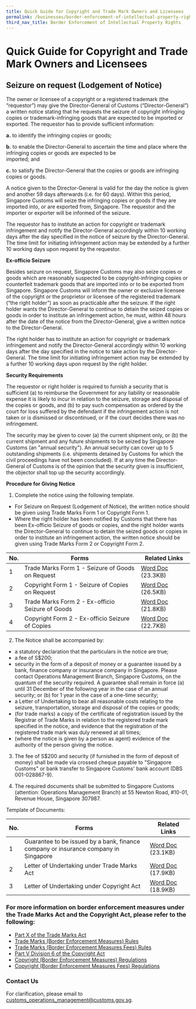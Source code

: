 ```yaml
---
title: Quick Guide for Copyright and Trade Mark Owners and Licensees
permalink: /businesses/border-enforcement-of-intellectual-property-rights/quick-guide-for-copyright-and-trade-mark-owners-and-licensees
third_nav_title: Border Enforcement of Intellectual Property Rights
--- 
```


# Quick Guide for Copyright and Trade Mark Owners and Licensees

## Seizure on request (Lodgement of Notice)

The owner or licensee of a copyright or a registered trademark (the “requestor”) may give the Director-General of Customs (“Director-General”) a written notice stating that he requests the seizure of copyright infringing copies or trademark-infringing goods that are expected to be imported or exported. The requestor has to provide sufficient information:

   **a.** to identify the infringing copies or goods;

   **b.** to enable the Director-General to ascertain the time and place where the infringing copies or goods are expected to be <br> imported; and

   **c.**  to satisfy the Director-General that the copies or goods are infringing copies or goods.

A notice given to the Director-General is valid for the day the notice is given and another 59 days afterwards (i.e. for 60 days). Within this period, Singapore Customs will seize the infringing copies or goods if they are imported into, or are exported from, Singapore. The requestor and the importer or exporter will be informed of the seizure.  
  
The requestor has to institute an action for copyright or trademark infringement and notify the Director-General accordingly within 10 working days after the day specified in the notice of seizure by the Director-General. The time limit for initiating infringement action may be extended by a further 10 working days upon request by the requestor.

**Ex-officio Seizure**  
  
Besides seizure on request, Singapore Customs may also seize copies or goods which are reasonably suspected to be copyright-infringing copies or counterfeit trademark goods that are imported into or to be exported from Singapore. Singapore Customs will inform the owner or exclusive licensee of the copyright or the proprietor or licensee of the registered trademark (“the right holder”) as soon as practicable after the seizure. If the right holder wants the Director-General to continue to detain the seized copies or goods in order to institute an infringement action, he must, within 48 hours after the date of the notice from the Director-General, give a written notice to the Director-General.  
  
The right holder has to institute an action for copyright or trademark infringement and notify the Director-General accordingly within 10 working days after the day specified in the notice to take action by the Director-General. The time limit for initiating infringement action may be extended by a further 10 working days upon request by the right holder.  
  
**Security Requirements**  
  
The requestor or right holder is required to furnish a security that is sufficient (a) to reimburse the Government for any liability or reasonable expense it is likely to incur in relation to the seizure, storage and disposal of the copies or goods, and (b) to pay such compensation as ordered by the court for loss suffered by the defendant if the infringement action is not taken or is dismissed or discontinued, or if the court decides there was no infringement.  
  
The security may be given to cover (a) the current shipment only, or (b) the current shipment and any future shipments to be seized by Singapore Customs (an "annual security"). An annual security can cover up to 5 outstanding shipments (i.e. shipments detained by Customs for which the civil proceedings have not been concluded). If at any time the Director-General of Customs is of the opinion that the security given is insufficient, the objector shall top up the security accordingly.

**Procedure for Giving Notice**  
  
1. Complete the notice using the following template.

-   For Seizure on Request (Lodgement of Notice), the written notice should be given using Trade Marks Form 1 or Copyright Form 1.
-   Where the right holder has been notified by Customs that there has been Ex-officio Seizure of goods or copies, and the right holder wants the Director-General to continue to detain the seized goods or copies in order to institute an infringement action, the written notice should be given using Trade Marks Form 2 or Copyright Form 2.

| No. | Forms | Related Links |
|---|---|---|
| 1 | Trade Marks Form 1 - Seizure of Goods on Request | [Word Doc](https://www.customs.gov.sg/-/media/cus/files/business/quick-guide-for-copyright-and-trade-mark-owners-and-licensees/trade-marks-form-1.docx?la=en&hash=291F6192E58EC6334DCB4ACB8ADCAAB06029B0CC) (23.3KB) |
| 2 | Copyright Form 1 - Seizure of Copies on Request | [Word Doc](https://www.customs.gov.sg/-/media/cus/files/business/quick-guide-for-copyright-and-trade-mark-owners-and-licensees/copyright-form-1.docx?la=en&hash=F4A71E744A3158750D571BBCE8C6A1F9B0AF08E5) (26.5KB) |
| 3 | Trade Marks Form 2 - Ex-officio Seizure of Goods | [Word Doc](https://www.customs.gov.sg/-/media/cus/files/business/quick-guide-for-copyright-and-trade-mark-owners-and-licensees/trade-marks-form-2.docx?la=en&hash=0E0FCF00221C2FADDF38ED091CDFCBC7EBD830BB) (21.8KB) |
| 4 | Copyright Form 2 - Ex-officio Seizure of Copies | [Word Doc](https://www.customs.gov.sg/-/media/cus/files/business/quick-guide-for-copyright-and-trade-mark-owners-and-licensees/copyright-form-2.docx?la=en&hash=F46E1DC2A6FE38610427A33FF90B7587F7E5BDC8) (22.7KB) |

2. The Notice shall be accompanied by:

-   a statutory declaration that the particulars in the notice are true;
-   a fee of S$200;
-   security in the form of a deposit of money or a guarantee issued by a bank, finance company or insurance company in Singapore. Please contact Operations Management Branch, Singapore Customs, on the quantum of the security required. A guarantee shall remain in force (a) until 31 December of the following year in the case of an annual security; or (b) for 1 year in the case of a one-time security;
-   a Letter of Undertaking to bear all reasonable costs relating to the seizure, transportation, storage and disposal of the copies or goods;
-   (for trade marks) a copy of the certificate of registration issued by the Registrar of Trade Marks in relation to the registered trade mark specified in the notice, and evidence that the registration of the registered trade mark was duly renewed at all times;
-   (where the notice is given by a person as agent) evidence of the authority of the person giving the notice.

3. The fee of S$200 and security (if furnished in the form of deposit of money) shall be made via crossed cheque payable to "Singapore Customs" or bank transfer to Singapore Customs' bank account (DBS 001-028867-9).  
  
4. The required documents shall be submitted to Singapore Customs (attention: Operations Management Branch) at 55 Newton Road, #10-01, Revenue House, Singapore 307987.  
  
Template of Documents:

| No. | Forms |  Related Links |
|---|---|---|
| 1 |  Guarantee to be issued by a bank, finance company or insurance company in Singapore | [Word Doc](https://www.customs.gov.sg/-/media/cus/files/business/quick-guide-for-copyright-and-trade-mark-owners-and-licensees/sample-of-guarantee-template-trade-marks-act-and-copyright-act.docx?la=en&hash=559F5DC42CE5F3538623B0E2FAC20A4E08D64592) (23.1KB) |
| 2 |  Letter of Undertaking under Trade Marks Act | [Word Doc](https://www.customs.gov.sg/-/media/cus/files/business/quick-guide-for-copyright-and-trade-mark-owners-and-licensees/letter-of-undertaking-under-trade-marks-act.docx?la=en&hash=7AE647C4B77D17046F4FB3570EACF7D2FAE71033) (17.9KB) |
| 3 | Letter of Undertaking under Copyright Act | [Word Doc](https://www.customs.gov.sg/-/media/cus/files/business/quick-guide-for-copyright-and-trade-mark-owners-and-licensees/letter-of-undertaking-under-copyright-act.docx?la=en&hash=59F08E4FEFE344E1D4B00EC32862820EC9820DA1) (18.9KB) |

### For more information on border enforcement measures under the Trade Marks Act and the Copyright Act, please refer to the following:

  
-   [Part X of the Trade Marks Act](https://sso.agc.gov.sg/Act/TMA1998?ProvIds=pr81-,pr81A-,pr81B-,pr82-,pr83-,pr84-,pr85-,pr85A-,pr85B-,pr86-,pr87-,pr88-,pr89-,pr90-,pr91-,pr92-,pr93-,pr93A-,pr93B-,pr93C-,pr93D-,pr93E-,pr93F-,pr93G-,pr93H-,pr93I-,pr93J-,pr93K-,pr93L-,pr94-,pr95-,pr96-,pr97-,pr98-,pr99-,pr100-)
-   [Trade Marks (Border Enforcement Measures) Rules](https://sso.agc.gov.sg/SL/TMA1998-R2?DocDate=20191112)
-   [Trade Marks (Border Enforcement Measures Fees) Rules](https://sso.agc.gov.sg/SL/TMA1998-S749-2019?DocDate=20191112)
-   [Part V Division 6 of the Copyright Act](https://sso.agc.gov.sg/Act/CA1987?ProvIds=pr140A-,pr140AA-,pr140AB-,pr140B-,pr140C-,pr140D-,pr140E-,pr140EA-,pr140EB-,pr140F-,pr140G-,pr140H-,pr140I-,pr140IA-,pr140J-,pr140K-,pr140L-,pr140LA-,pr140LB-,pr140LC-,pr140LD-,pr140LE-,pr140LF-,pr140LG-,pr140LH-,pr140LI-,pr140LJ-,pr140LK-,pr140LL-)
-   [Copyright (Border Enforcement Measures) Regulations](https://sso.agc.gov.sg/SL/CA1987-RG5?DocDate=20191112)
-   [Copyright (Border Enforcement Measures Fees) Regulations](https://sso.agc.gov.sg/SL/CA1987-S744-2019?DocDate=20191112)

### Contact Us

For clarification, please email to  [customs_operations_management@customs.gov.sg](mailto:customs_operations_management@customs.gov.sg).
